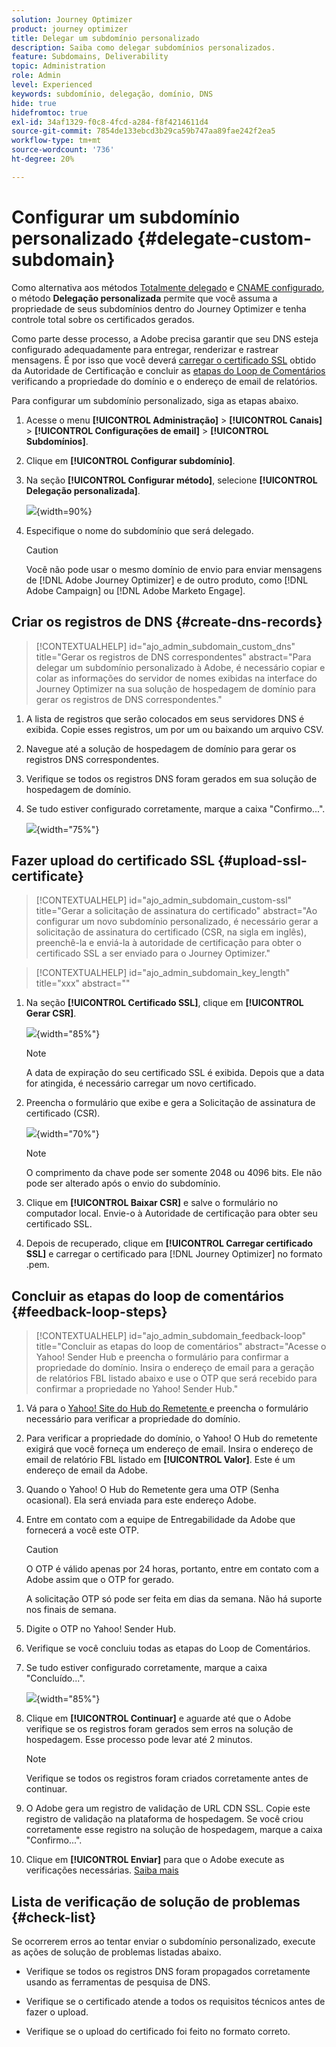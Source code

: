 ```yaml
---
solution: Journey Optimizer
product: journey optimizer
title: Delegar um subdomínio personalizado
description: Saiba como delegar subdomínios personalizados.
feature: Subdomains, Deliverability
topic: Administration
role: Admin
level: Experienced
keywords: subdomínio, delegação, domínio, DNS
hide: true
hidefromtoc: true
exl-id: 34af1329-f0c8-4fcd-a284-f8f4214611d4
source-git-commit: 7854de133ebcd3b29ca59b747aa89fae242f2ea5
workflow-type: tm+mt
source-wordcount: '736'
ht-degree: 20%

---
```


# Configurar um subdomínio personalizado {#delegate-custom-subdomain}

Como alternativa aos métodos [Totalmente delegado](about-subdomain-delegation.md#full-subdomain-delegation) e [CNAME configurado](about-subdomain-delegation.md#cname-subdomain-delegation), o método **Delegação personalizada** permite que você assuma a propriedade de seus subdomínios dentro do Journey Optimizer e tenha controle total sobre os certificados gerados.

Como parte desse processo, a Adobe precisa garantir que seu DNS esteja configurado adequadamente para entregar, renderizar e rastrear mensagens. É por isso que você deverá [carregar o certificado SSL](#upload-ssl-certificate) obtido da Autoridade de Certificação e concluir as [etapas do Loop de Comentários](#feedback-loop-steps) verificando a propriedade do domínio e o endereço de email de relatórios.

Para configurar um subdomínio personalizado, siga as etapas abaixo.

1. Acesse o menu **[!UICONTROL Administração]** > **[!UICONTROL Canais]** > **[!UICONTROL Configurações de email]** > **[!UICONTROL Subdomínios]**.

1. Clique em **[!UICONTROL Configurar subdomínio]**.

1. Na seção **[!UICONTROL Configurar método]**, selecione **[!UICONTROL Delegação personalizada]**.

   ![](assets/subdomain-method-custom.png){width=90%}

1. Especifique o nome do subdomínio que será delegado.

   >[!CAUTION]
   >
   >Você não pode usar o mesmo domínio de envio para enviar mensagens de [!DNL Adobe Journey Optimizer] e de outro produto, como [!DNL Adobe Campaign] ou [!DNL Adobe Marketo Engage].

## Criar os registros de DNS {#create-dns-records}

>[!CONTEXTUALHELP]
>id="ajo_admin_subdomain_custom_dns"
>title="Gerar os registros de DNS correspondentes"
>abstract="Para delegar um subdomínio personalizado à Adobe, é necessário copiar e colar as informações do servidor de nomes exibidas na interface do Journey Optimizer na sua solução de hospedagem de domínio para gerar os registros de DNS correspondentes."

1. A lista de registros que serão colocados em seus servidores DNS é exibida. Copie esses registros, um por um ou baixando um arquivo CSV.

1. Navegue até a solução de hospedagem de domínio para gerar os registros DNS correspondentes.

1. Verifique se todos os registros DNS foram gerados em sua solução de hospedagem de domínio.

1. Se tudo estiver configurado corretamente, marque a caixa &quot;Confirmo...&quot;.

   ![](assets/subdomain-custom-submit.png){width="75%"}

## Fazer upload do certificado SSL {#upload-ssl-certificate}

>[!CONTEXTUALHELP]
>id="ajo_admin_subdomain_custom-ssl"
>title="Gerar a solicitação de assinatura do certificado"
>abstract="Ao configurar um novo subdomínio personalizado, é necessário gerar a solicitação de assinatura do certificado (CSR, na sigla em inglês), preenchê-la e enviá-la à autoridade de certificação para obter o certificado SSL a ser enviado para o Journey Optimizer."

>[!CONTEXTUALHELP]
>id="ajo_admin_subdomain_key_length"
>title="xxx"
>abstract=""

1. Na seção **[!UICONTROL Certificado SSL]**, clique em **[!UICONTROL Gerar CSR]**.

   ![](assets/subdomain-custom-ssl-certificate.png){width="85%"}

   >[!NOTE]
   >
   >A data de expiração do seu certificado SSL é exibida. Depois que a data for atingida, é necessário carregar um novo certificado.

1. Preencha o formulário que exibe e gera a Solicitação de assinatura de certificado (CSR).

   ![](assets/subdomain-custom-generate-csr.png){width="70%"}

   >[!NOTE]
   >
   >O comprimento da chave pode ser somente 2048 ou 4096 bits. Ele não pode ser alterado após o envio do subdomínio.

1. Clique em **[!UICONTROL Baixar CSR]** e salve o formulário no computador local. Envie-o à Autoridade de certificação para obter seu certificado SSL.

1. Depois de recuperado, clique em **[!UICONTROL Carregar certificado SSL]** e carregar o certificado para [!DNL Journey Optimizer] no formato .pem.

## Concluir as etapas do loop de comentários {#feedback-loop-steps}

>[!CONTEXTUALHELP]
>id="ajo_admin_subdomain_feedback-loop"
>title="Concluir as etapas do loop de comentários"
>abstract="Acesse o Yahoo! Sender Hub e preencha o formulário para confirmar a propriedade do domínio. Insira o endereço de email para a geração de relatórios FBL listado abaixo e use o OTP que será recebido para confirmar a propriedade no Yahoo! Sender Hub."

1. Vá para o [Yahoo! Site do Hub do Remetente ](https://senders.yahooinc.com/) e preencha o formulário necessário para verificar a propriedade do domínio.

1. Para verificar a propriedade do domínio, o Yahoo! O Hub do remetente exigirá que você forneça um endereço de email. Insira o endereço de email de relatório FBL listado em **[!UICONTROL Valor]**. Este é um endereço de email da Adobe.

1. Quando o Yahoo! O Hub do Remetente gera uma OTP (Senha ocasional). Ela será enviada para este endereço Adobe.

1. Entre em contato com a equipe de Entregabilidade da Adobe que fornecerá a você este OTP. <!--Specify how to reach out + any information that customer should share in the request to deliverability team to get access to the right OTP-->

   >[!CAUTION]
   >
   >O OTP é válido apenas por 24 horas, portanto, entre em contato com a Adobe assim que o OTP for gerado. <!--TBC?-->
   >
   >A solicitação OTP só pode ser feita em dias da semana. Não há suporte nos finais de semana. <!--Add times + timezone-->

1. Digite o OTP no Yahoo! Sender Hub.

1. Verifique se você concluiu todas as etapas do Loop de Comentários.

1. Se tudo estiver configurado corretamente, marque a caixa &quot;Concluído...&quot;.

   ![](assets/subdomain-custom-feedback-loop.png){width="85%"}

1. Clique em **[!UICONTROL Continuar]** e aguarde até que o Adobe verifique se os registros foram gerados sem erros na solução de hospedagem. Esse processo pode levar até 2 minutos.

   >[!NOTE]
   >
   >Verifique se todos os registros foram criados corretamente antes de continuar.

1. O Adobe gera um registro de validação de URL CDN SSL. Copie este registro de validação na plataforma de hospedagem. Se você criou corretamente esse registro na solução de hospedagem, marque a caixa &quot;Confirmo...&quot;.

1. Clique em **[!UICONTROL Enviar]** para que o Adobe execute as verificações necessárias. [Saiba mais](delegate-subdomain.md#submit-subdomain)

## Lista de verificação de solução de problemas {#check-list}

Se ocorrerem erros ao tentar enviar o subdomínio personalizado, execute as ações de solução de problemas listadas abaixo.

* Verifique se todos os registros DNS foram propagados corretamente usando as ferramentas de pesquisa de DNS.

* Verifique se o certificado atende a todos os requisitos técnicos antes de fazer o upload.

* Verifique se o upload do certificado foi feito no formato correto.

